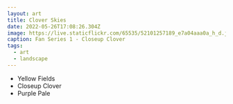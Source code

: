 ```yaml
---
layout: art
title: Clover Skies
date: 2022-05-26T17:08:26.304Z
image: https://live.staticflickr.com/65535/52101257189_e7a04aaa0a_h_d.jpg
caption: Fan Series 1 - Closeup Clover
tags:
  - art
  - landscape
---
```

* Yellow Fields
* Closeup Clover
* Purple Pale
